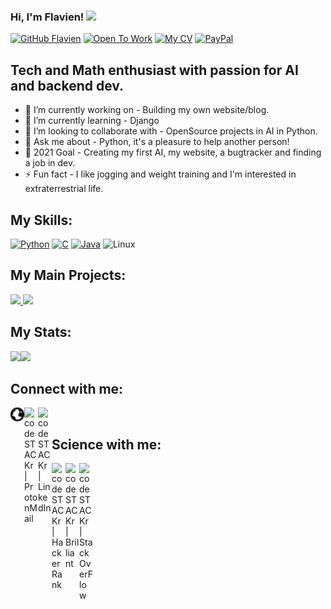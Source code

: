 ### Hi, I'm Flavien! <img src="https://media.giphy.com/media/hvRJCLFzcasrR4ia7z/giphy.gif" width="25px">
[![GitHub Flavien](https://img.shields.io/github/followers/flavienChamay?label=follow&style=social)](https://github.com/flavienChamay)
[![Open To Work](https://img.shields.io/badge/OpenToWork-YES-red?style=flat&logo=gravatar&logoColor=white)](https://www.linkedin.com/in/flavien-chamay-836804204)
[![My CV](https://img.shields.io/badge/CV-A_Taste_Of_Flavien-blue?style=flat&logo=markdown&logoColor=white)](https://flavienchamay.github.io/digital-cv-flavien_chamay/)
[![PayPal](https://img.shields.io/badge/PayPal-MyPayPalMe-green?style=flat&logo=PayPal)](https://www.paypal.com/paypalme/flavienChamay)


## Tech and Math enthusiast with passion for AI and backend dev.
- 🔭 I’m currently working on - Building my own website/blog.
- 🌱 I’m currently learning - Django
- 👯 I’m looking to collaborate with - OpenSource projects in AI in Python.
- 💬 Ask me about - Python, it's a pleasure to help another person!
- 🥅 2021 Goal - Creating my first AI, my website, a bugtracker and finding a job in dev.
- ⚡ Fun fact - I like jogging and weight training and I'm interested in extraterrestrial life.

## My Skills:
[![Python](https://img.shields.io/badge/Python-Python_Django-blue?style=flat&logo=Python)](https://github.com/flavienChamay?tab=repositories&q=&type=&language=python)
[![C](https://img.shields.io/badge/C-blue?style=flat&logo=C)](https://github.com/flavienChamay?tab=repositories&q=&type=&language=c)
[![Java](https://img.shields.io/badge/Java-Java-blue?style=flat&logo=Java)](https://github.com/flavienChamay?tab=repositories&q=&type=&language=java)
![Linux](https://img.shields.io/badge/Linux-linux-blue?style=flat&logo=Linux)

## My Main Projects:
<a href="https://github.com/flavienChamay/Simple-Blockchain">
<img height="150px" src="https://github-readme-stats.vercel.app/api/pin/?username=flavienChamay&repo=Simple-Blockchain&theme=algolia&show_icons=true" />
</a>
<a href="https://github.com/flavienChamay/PyTacToe">
<img height="150px" src="https://github-readme-stats.vercel.app/api/pin/?username=flavienChamay&repo=PyTacToe&theme=algolia&show_icons=true" />
</a>

## My Stats:
<a href="https://github.com/flavienChamay?tab=repositories"><img height="165px" src="https://github-readme-stats.vercel.app/api?username=flavienChamay&count_private=true&include_all_commits=true&theme=algolia&show_icons=true" /><!-- wi*quL3fcV --><img height="165px" src="https://github-readme-stats.vercel.app/api/top-langs/?username=flavienChamay&layout=compact&theme=algolia" /></a>

## Connect with me:
[<img align="left" alt="codeSTACKr.com" width="22px" src="https://raw.githubusercontent.com/iconic/open-iconic/master/svg/globe.svg" />][website]
[<img align="left" alt="codeSTACKr | ProtonMail" width="22px" src="https://simpleicons.org/icons/protonmail.svg" />][protonmail]
[<img align="left" alt="codeSTACKr | LinkedIn" width="22px" src="https://cdn.jsdelivr.net/npm/simple-icons@v3/icons/linkedin.svg" />][linkedin]
<br />
## Science with me:
[<img align="left" alt="codeSTACKr | HackerRank" width="22px" src="https://cdn.jsdelivr.net/npm/simple-icons@v3/icons/hackerrank.svg" />][hackerrank]
[<img align="left" alt="codeSTACKr | Brilliant" width="22px" src="https://upload.wikimedia.org/wikipedia/en/8/81/Brilliant_Logo.svg" />][brilliant]
[<img align="left" alt="codeSTACKr | StackOverFlow" width="22px" src="https://cdn.jsdelivr.net/npm/simple-icons@v3/icons/stackoverflow.svg" />][stackoverflow]
<br />

<!-- Optional if you have blogs -->
<!-- ## Latest blog posts: -->
<!-- BLOG-POST-LIST:START -->
<!-- BLOG-POST-LIST:END -->

<!-- This section you create this variables that are used above -->
[website]: https://duckduckgo.com
[linkedin]: https://www.linkedin.com/in/flavien-chamay-836804204
[protonmail]: mailto:flavien.chamay@protonmail.com
[hackerrank]: https://www.hackerrank.com/flavien_chamay
[brilliant]: https://brilliant.org/profile/flavien-kmc04m/about/
[stackoverflow]: https://stackoverflow.com/users/7347010/flavien-chamay?tab=profile
